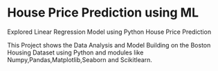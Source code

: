 # House Price Prediction using ML

 Explored Linear Regression Model using Python House Price Prediction

This Project shows the Data Analysis and Model Building
on the Boston Housing Dataset using Python and modules
like Numpy,Pandas,Matplotlib,Seaborn and Scikitlearn.

